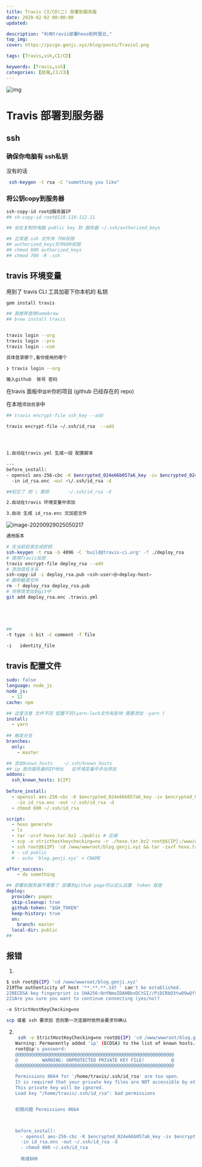 ```yaml
---
title: Travis CI/CD(二) 部署到服务器
date: 2020-02-02 00:00:00
updated:

description: "利用travis部署hexo到阿里云,"
top_img: 
cover: https://picgo.genji.xyz/blog/posts/TravisC.png

tags: [Travis,ssh,CI/CD]

keywords: [Travis,ssh]
categories: [前端,CI/CD]
---
```




![img](https://picgo.genji.xyz/blog/posts/TravisC.png)

# Travis 部署到服务器 


## ssh 

### 确保你电脑有 ssh私钥

没有的话

```bash
 ssh-keygen -t rsa -C "something you like" 
```


### 将公钥copy到服务器

```bash
ssh-copy-id root@服务器IP
## sh-copy-id root@110.110.112.11

## 会在复制你电脑 public key 到 服务器 ~/.ssh/authorized_keys 

## 正常是.ssh 文件夹 700权限
## authorized_keys文件600权限
## chmod 600 authorized_keys 
## chmod 700 -R .ssh
```

##  travis 环境变量

用到了 travis CLI 工具加密下你本机的 私钥

```bash
gem install travis

## 我推荐使用homebrew 
## brew install travis


travis login --org
travis login --pro
travis login --com

具体登录哪个,看你使用的哪个
```



```bash
❯ travis login --org

输入github  账号 密码
```



在travis 面板中`监听`你的项目   (github 已经存在的 repo)

在本地`项目目录`中

```bash
## travis encrypt-file ssh_key --add

travis encrypt-file ~/.ssh/id_rsa  --add




1.自动在travis.yml 生成一段 配置脚本 

---
before_install:
- openssl aes-256-cbc -K $encrypted_024e66b057a6_key -iv $encrypted_024e66b057a6_iv
  -in id_rsa.enc -out ~\/.ssh/id_rsa -d

##别忘了 把 \ 删除       ~/.ssh/id_rsa -d

2.自动在travis 环境变量中添加

3.自动 生成 id_rsa.enc 文加密文件

```



![image-20200929025050217](/Users/liulingyue/Desktop/hexo__butterfly/source/_posts/image-20200929025050217.png)



```bash
通用版本

# 在当前目录生成密钥
ssh-keygen -t rsa -b 4096 -C 'build@travis-ci.org' -f ./deploy_rsa
# 使用Travis加密
travis encrypt-file deploy_rsa --add
# 添加信任关系
ssh-copy-id -i deploy_rsa.pub <ssh-user>@<deploy-host>
# 删除敏感文件
rm -f deploy_rsa deploy_rsa.pub
# 将修改添加到git中
git add deploy_rsa.enc .travis.yml





## 
-t type -b bit -C comment -f file

-i   identity_file

```







## travis 配置文件



```yaml
sudo: false 
language: node_js
node_js:
  - 12
cache: npm

## 这里注意 文件不同 配置不同(yarn-lock文件有影响 需要添加 -yarn )
install:
  - yarn
  
## 触发分支
branches:
  only:
    - master

## 添加known_hosts    ~/.ssh/known_hosts
## ip 是你服务器的IP地址   在环境变量中手动添加
addons:
  ssh_known_hosts: ${IP}
  
before_install:
  - openssl aes-256-cbc -K $encrypted_024e66b057a6_key -iv $encrypted_024e66b057a6_iv
    -in id_rsa.enc -out ~/.ssh/id_rsa -d
  - chmod 600 ~/.ssh/id_rsa

script:
  - hexo generate
  - ls
  - tar -zcvf hexo.tar.bz2 ./public # 压缩
  - scp -o stricthostkeychecking=no -r ./hexo.tar.bz2 root@${IP}:/www/wwwroot/blog.genji.xyz # scp复制
  - ssh root@${IP} 'cd /www/wwwroot/blog.genji.xyz && tar -zxvf hexo.tar.bz2 ' # 解压
  # - cd public
  # - echo 'blog.genji.xyz' > CNAME

after_success:
	- do something  

## 部署到服务器不需要了 部署到github page可以这么设置  token 就是
deploy:
  provider: pages
  skip-cleanup: true
  github-token: "$GH_TOKEN"
  keep-history: true
  on:
    branch: master
  local-dir: public
##

```





## 报错



1. 

   ```bash
   $ ssh root@${IP} 'cd /www/wwwroot/blog.genji.xyz'
   219The authenticity of host '**.**.**.147 ' can't be established.
   220ECDSA key fingerprint is SHA256:0nYNmoIDAHBbvDCtGI//PiDCRbD3twO9wQftM8abBEg.
   221Are you sure you want to continue connecting (yes/no)? 
   ```

   ```bash
   -o StrictHostKeyChecking=no
   
   scp 或者 ssh 要添加 否则第一次连接时依然会要求你确认
   ```

   

2. ```bash
   
    ssh -o StrictHostKeyChecking=no root@${IP} 'cd /www/wwwroot/blog.genji.xyz'
   Warning: Permanently added 'ip' (ECDSA) to the list of known hosts.
   root@ip's password: 
   @@@@@@@@@@@@@@@@@@@@@@@@@@@@@@@@@@@@@@@@@@@@@@@@@@@@@@@@@@@
   @         WARNING: UNPROTECTED PRIVATE KEY FILE!          @
   @@@@@@@@@@@@@@@@@@@@@@@@@@@@@@@@@@@@@@@@@@@@@@@@@@@@@@@@@@@
   
   Permissions 0664 for '/home/travis/.ssh/id_rsa' are too open.
   It is required that your private key files are NOT accessible by others.
   This private key will be ignored.
   Load key "/home/travis/.ssh/id_rsa": bad permissions
   
   
   权限问题 Permissions 0664
   
   
   
   before_install:
     - openssl aes-256-cbc -K $encrypted_024e66b057a6_key -iv $encrypted_024e66b057a6_iv
     -in id_rsa.enc -out ~/.ssh/id_rsa -d
     - chmod 600 ~/.ssh/id_rsa
     
     改成600
   
   ```



